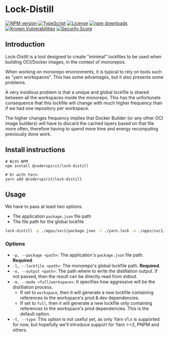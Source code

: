 # Lock-Distill

[![NPM version](https://img.shields.io/npm/v/@coderspirit/lock-distill.svg?style=flat)](https://www.npmjs.com/package/@coderspirit/lock-distill)
[![TypeScript](https://badgen.net/npm/types/@coderspirit/lock-distill)](http://www.typescriptlang.org/)
[![License](https://badgen.net/npm/license/@coderspirit/lock-distill)](https://opensource.org/licenses/MIT)
[![npm downloads](https://img.shields.io/npm/dm/@coderspirit/lock-distill.svg?style=flat)](https://www.npmjs.com/package/@coderspirit/lock-distill)
[![Known Vulnerabilities](https://snyk.io//test/github/Coder-Spirit/lock-distill/badge.svg?targetFile=package.json)](https://snyk.io//test/github/Coder-Spirit/lock-distill?targetFile=package.json)
[![Security Score](https://snyk-widget.herokuapp.com/badge/npm/@coderspirit%2Flock-distill/badge.svg)](https://snyk.io/advisor/npm-package/@coderspirit/lock-distill)

## Introduction

Lock-Distill is a tool designed to create "minimal" lockfiles to be used when
building OCI/Docker images, in the context of monorepos.

When working on monorepo environments, it is typical to rely on tools such as
"yarn workspaces". This has some advantages, but it also presents some problems.

A very insidious problem is that a unique and global lockfile is shared between
all the workspaces inside the monorepo. This has the unfortunate consequence
that this lockfile will change with much higher frequency than if we had one
repository per workspace.

The higher changes frequency implies that Docker Builder (or any other OCI image
builders) will have to discard the cached layers based on that file more often,
therefore having to spend more time and energy recomputing previously done work.

## Install instructions

```
# With NPM
npm install @coderspirit/lock-distill

# Or with Yarn:
yarn add @coderspirit/lock-distill
```

## Usage

We have to pass at least two options:
- The application `package.json` file path
- The file path for the global lockfile

```bash
lock-distill -p ./apps/svc1/package.json -l ./yarn.lock -o ./apps/svc1/distilled.yarn.lock
```

### Options

- `-p, --package <path>`: The application's `package.json` file path.
  **Required**.
- `-l, --lockfile <path>`: The monorepo's global lockfile path. **Required**.
- `-o, --output <path>`: The path where to write the distillation output. If not
  passed, then the result can be directly read from stdout.
- `-m, --mode <full|workspace>`: It specifies how aggressive will be the
  distillation process.
  - If set to `workspace`, then it will generate a new lockfile containing
    references to the workspace's prod & dev dependencies.
  - If set to `full`, then it will generate a new lockfile only containing
    references to the workspace's prod dependencies. This is the default option.
- `-t, --type`: This option is not useful yet, as only Yarn v1.x is supported
  for now, but hopefully we'll introduce support for Yarn >=2, PNPM and others.
